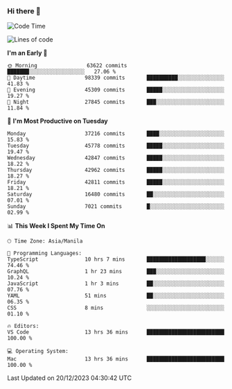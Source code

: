 ### Hi there 👋

<!--START_SECTION:waka-->
![Code Time](http://img.shields.io/badge/Code%20Time-4%2C648%20hrs%2010%20mins-blue)

![Lines of code](https://img.shields.io/badge/From%20Hello%20World%20I%27ve%20Written-104.2%20million%20lines%20of%20code-blue)

**I'm an Early 🐤** 

```text
🌞 Morning                63622 commits       ███████░░░░░░░░░░░░░░░░░░   27.06 % 
🌆 Daytime                98339 commits       ██████████░░░░░░░░░░░░░░░   41.83 % 
🌃 Evening                45309 commits       █████░░░░░░░░░░░░░░░░░░░░   19.27 % 
🌙 Night                  27845 commits       ███░░░░░░░░░░░░░░░░░░░░░░   11.84 % 
```
📅 **I'm Most Productive on Tuesday** 

```text
Monday                   37216 commits       ████░░░░░░░░░░░░░░░░░░░░░   15.83 % 
Tuesday                  45778 commits       █████░░░░░░░░░░░░░░░░░░░░   19.47 % 
Wednesday                42847 commits       █████░░░░░░░░░░░░░░░░░░░░   18.22 % 
Thursday                 42962 commits       █████░░░░░░░░░░░░░░░░░░░░   18.27 % 
Friday                   42811 commits       █████░░░░░░░░░░░░░░░░░░░░   18.21 % 
Saturday                 16480 commits       ██░░░░░░░░░░░░░░░░░░░░░░░   07.01 % 
Sunday                   7021 commits        █░░░░░░░░░░░░░░░░░░░░░░░░   02.99 % 
```


📊 **This Week I Spent My Time On** 

```text
🕑︎ Time Zone: Asia/Manila

💬 Programming Languages: 
TypeScript               10 hrs 7 mins       ███████████████████░░░░░░   74.46 % 
GraphQL                  1 hr 23 mins        ███░░░░░░░░░░░░░░░░░░░░░░   10.24 % 
JavaScript               1 hr 3 mins         ██░░░░░░░░░░░░░░░░░░░░░░░   07.76 % 
YAML                     51 mins             ██░░░░░░░░░░░░░░░░░░░░░░░   06.35 % 
CSS                      8 mins              ░░░░░░░░░░░░░░░░░░░░░░░░░   01.10 % 

🔥 Editors: 
VS Code                  13 hrs 36 mins      █████████████████████████   100.00 % 

💻 Operating System: 
Mac                      13 hrs 36 mins      █████████████████████████   100.00 % 
```


 Last Updated on 20/12/2023 04:30:42 UTC
<!--END_SECTION:waka-->


<!--
**rad182/rad182** is a ✨ _special_ ✨ repository because its `README.md` (this file) appears on your GitHub profile.

Here are some ideas to get you started:

- 🔭 I’m currently working on ...
- 🌱 I’m currently learning ...
- 👯 I’m looking to collaborate on ...
- 🤔 I’m looking for help with ...
- 💬 Ask me about ...
- 📫 How to reach me: ...
- 😄 Pronouns: ...
- ⚡ Fun fact: ...
-->
